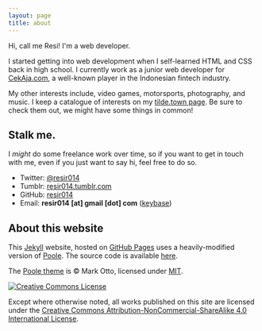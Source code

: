 ```yaml
---
layout: page
title: about
---
```


Hi, call me Resi! I'm a web developer.

I started getting into web development when I self-learned HTML and CSS back in high school. I currently work as a junior web developer for [CekAja.com](https://www.cekaja.com/), a well-known player in the Indonesian fintech industry.

My other interests include, video games, motorsports, photography, and music. I keep a catalogue of interests on my [tilde.town page](https://tilde.town/~resir014/). Be sure to check them out, we might have some things in common!

## Stalk me.

I *might* do some freelance work over time, so if you want to get in touch with me, even if you just want to say hi, feel free to do so.

* Twitter: [@resir014](https://twitter.com/resir014)
* Tumblr: [resir014.tumblr.com](http://resir014.tumblr.com/)
* GitHub: [resir014](https://github.com/resir014)
* Email: **resir014 [at] gmail [dot] com** ([keybase](https://keybase.io/resir014))

## About this website

This [Jekyll](https://jekyllrb.com/) website, hosted on [GitHub Pages](https://pages.github.com/) uses a heavily-modified version of [Poole](http://getpoole.com/). The source code is available [here](https://github.com/resir014/resir014.github.io).

The [Poole theme](http://getpoole.com/) is &copy; Mark Otto, licensed under [MIT](https://github.com/poole/poole/blob/master/LICENSE.md).

<a rel="license" href="http://creativecommons.org/licenses/by-nc-sa/4.0/">
  <img alt="Creative Commons License" style="border-radius:0" src="https://i.creativecommons.org/l/by-nc-sa/4.0/88x31.png" />
</a>

Except where otherwise noted, all works published on this site are licensed under the <a rel="license" href="http://creativecommons.org/licenses/by-nc-sa/4.0/">Creative Commons Attribution-NonCommercial-ShareAlike 4.0 International License</a>.
